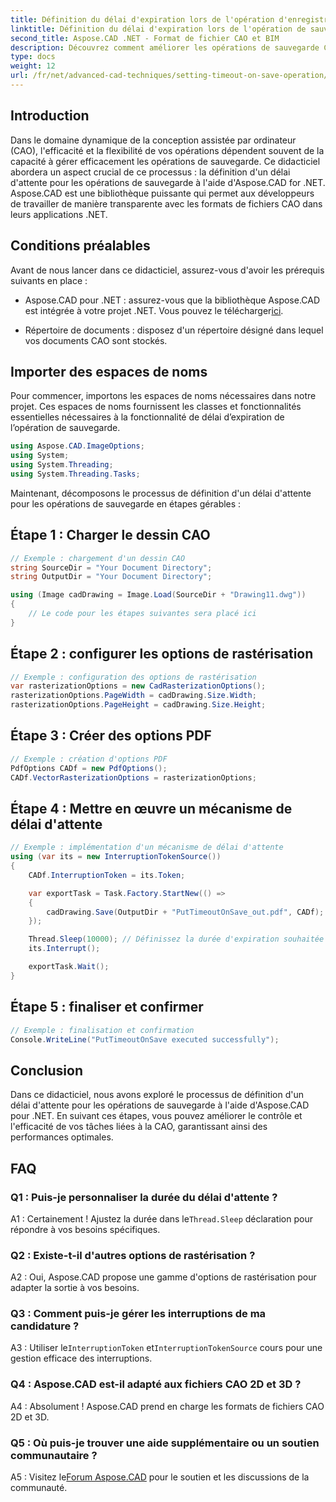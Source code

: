 ```yaml
---
title: Définition du délai d'expiration lors de l'opération d'enregistrement - Tutoriel Aspose.CAD
linktitle: Définition du délai d'expiration lors de l'opération de sauvegarde
second_title: Aspose.CAD .NET - Format de fichier CAO et BIM
description: Découvrez comment améliorer les opérations de sauvegarde CAO avec des paramètres de délai d'attente à l'aide d'Aspose.CAD pour .NET. Améliorez l'efficacité et le contrôle de vos applications .NET.
type: docs
weight: 12
url: /fr/net/advanced-cad-techniques/setting-timeout-on-save-operation/
---
```

## Introduction

Dans le domaine dynamique de la conception assistée par ordinateur (CAO), l'efficacité et la flexibilité de vos opérations dépendent souvent de la capacité à gérer efficacement les opérations de sauvegarde. Ce didacticiel abordera un aspect crucial de ce processus : la définition d'un délai d'attente pour les opérations de sauvegarde à l'aide d'Aspose.CAD for .NET. Aspose.CAD est une bibliothèque puissante qui permet aux développeurs de travailler de manière transparente avec les formats de fichiers CAO dans leurs applications .NET.

## Conditions préalables

Avant de nous lancer dans ce didacticiel, assurez-vous d'avoir les prérequis suivants en place :

-  Aspose.CAD pour .NET : assurez-vous que la bibliothèque Aspose.CAD est intégrée à votre projet .NET. Vous pouvez le télécharger[ici](https://releases.aspose.com/cad/net/).

- Répertoire de documents : disposez d'un répertoire désigné dans lequel vos documents CAO sont stockés.

## Importer des espaces de noms

Pour commencer, importons les espaces de noms nécessaires dans notre projet. Ces espaces de noms fournissent les classes et fonctionnalités essentielles nécessaires à la fonctionnalité de délai d’expiration de l’opération de sauvegarde.

```csharp
using Aspose.CAD.ImageOptions;
using System;
using System.Threading;
using System.Threading.Tasks;
```

Maintenant, décomposons le processus de définition d'un délai d'attente pour les opérations de sauvegarde en étapes gérables :

## Étape 1 : Charger le dessin CAO

```csharp
// Exemple : chargement d'un dessin CAO
string SourceDir = "Your Document Directory";
string OutputDir = "Your Document Directory";

using (Image cadDrawing = Image.Load(SourceDir + "Drawing11.dwg"))
{
    // Le code pour les étapes suivantes sera placé ici
}
```

## Étape 2 : configurer les options de rastérisation

```csharp
// Exemple : configuration des options de rastérisation
var rasterizationOptions = new CadRasterizationOptions();
rasterizationOptions.PageWidth = cadDrawing.Size.Width;
rasterizationOptions.PageHeight = cadDrawing.Size.Height;
```

## Étape 3 : Créer des options PDF

```csharp
// Exemple : création d'options PDF
PdfOptions CADf = new PdfOptions();
CADf.VectorRasterizationOptions = rasterizationOptions;
```

## Étape 4 : Mettre en œuvre un mécanisme de délai d'attente

```csharp
// Exemple : implémentation d'un mécanisme de délai d'attente
using (var its = new InterruptionTokenSource())
{
    CADf.InterruptionToken = its.Token;

    var exportTask = Task.Factory.StartNew(() =>
    {
        cadDrawing.Save(OutputDir + "PutTimeoutOnSave_out.pdf", CADf);
    });

    Thread.Sleep(10000); // Définissez la durée d'expiration souhaitée en millisecondes
    its.Interrupt();

    exportTask.Wait();
}
```

## Étape 5 : finaliser et confirmer

```csharp
// Exemple : finalisation et confirmation
Console.WriteLine("PutTimeoutOnSave executed successfully");
```

## Conclusion

Dans ce didacticiel, nous avons exploré le processus de définition d'un délai d'attente pour les opérations de sauvegarde à l'aide d'Aspose.CAD pour .NET. En suivant ces étapes, vous pouvez améliorer le contrôle et l'efficacité de vos tâches liées à la CAO, garantissant ainsi des performances optimales.

## FAQ

### Q1 : Puis-je personnaliser la durée du délai d'attente ?

A1 : Certainement ! Ajustez la durée dans le`Thread.Sleep` déclaration pour répondre à vos besoins spécifiques.

### Q2 : Existe-t-il d'autres options de rastérisation ?

A2 : Oui, Aspose.CAD propose une gamme d'options de rastérisation pour adapter la sortie à vos besoins.

### Q3 : Comment puis-je gérer les interruptions de ma candidature ?

 A3 : Utiliser le`InterruptionToken` et`InterruptionTokenSource` cours pour une gestion efficace des interruptions.

### Q4 : Aspose.CAD est-il adapté aux fichiers CAO 2D et 3D ?

A4 : Absolument ! Aspose.CAD prend en charge les formats de fichiers CAO 2D et 3D.

### Q5 : Où puis-je trouver une aide supplémentaire ou un soutien communautaire ?

A5 : Visitez le[Forum Aspose.CAD](https://forum.aspose.com/c/cad/19) pour le soutien et les discussions de la communauté.